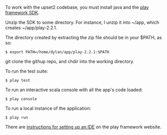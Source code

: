 To work with the upset2 codebase, you must install java
and the [play framework SDK](http://downloads.typesafe.com/play/2.2.1/play-2.2.1.zip).

Unzip the SDK to some directory. For instance, I unzip it into
~/app, which creates ~/app/play-2.2.1.

The directory created by extracting the zip file should be in your $PATH, as
so:

    $ export PATH=/home/dylan/app/play-2.2.1:$PATH

git clone the githup repo, and chdir into the working directory.

To run the test suite:

    $ play test

To run an interactive scala console with all the app's code loaded:

    $ play console

To run a local instance of the application:

    $ play run

There are [instructions for setting up an IDE](http://www.playframework.com/documentation/222.1/IDE) on the play framework website.
